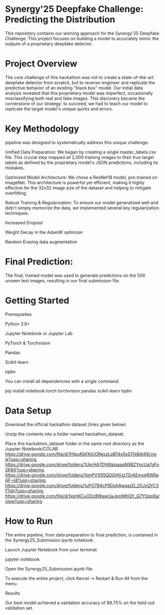 # Synergy'25 Deepfake Challenge: Predicting the Distribution

This repository contains our winning approach for the Synergy'25 Deepfake Challenge. This project focuses on building a model to accurately mimic the outputs of a proprietary deepfake detector.


 # Project Overview


 The core challenge of this hackathon was not to create a state-of-the-art deepfake detector from scratch, but to reverse-engineer and replicate the predictive behavior of an existing "black box" model. Our initial data analysis revealed that this proprietary model was imperfect, occasionally misclassifying both real and fake images. This discovery became the cornerstone of our strategy: to succeed, we had to teach our model to replicate the target model's unique quirks and errors.


#  Key Methodology



  pipeline was designed to systematically address this unique challenge:

Unified Data Preparation: We began by creating a single master_labels.csv file. This crucial step mapped all 2,000 training images to their true target labels as defined by the proprietary model's JSON predictions, including its mistakes.

Optimized Model Architecture: We chose a ResNet18 model, pre-trained on ImageNet. This architecture is powerful yet efficient, making it highly effective for the 32x32 image size of the dataset and helping to mitigate overfitting.

Robust Training & Regularization: To ensure our model generalized well and didn't simply memorize the data, we implemented several key regularization techniques:

Increased Dropout

Weight Decay in the AdamW optimizer

Random Erasing data augmentation

# Final Prediction: 
The final, trained model was used to generate predictions on the 500 unseen test images, resulting in our final submission file.




# Getting Started


 Prerequisites

Python 3.8+

Jupyter Notebook or Jupyter Lab

PyTorch & Torchvision

Pandas

Scikit-learn

tqdm

You can install all dependencies with a single command:



pip install notebook torch torchvision pandas scikit-learn tqdm



# Data Setup

Download the official hackathon dataset.(links given below)

Unzip the contents into a folder named hackathon_dataset.

Place this hackathon_dataset folder in the same root directory as the Jupyter Notebook/COLAB
https://drive.google.com/file/d/1HlpoKbFAIUORexzLpB14x0sS17eBAj69/view?usp=sharing, https://drive.google.com/drive/folders/1UkrHA7DhWaIqaaqN98ZYncUa7gFo2K84?usp=sharing, https://drive.google.com/drive/folders/1iimPVX95QDGHtUz7DrAEmseRWRaAF-n8?usp=sharing, https://drive.google.com/drive/folders/1uPO7R4cP9DohAwqazD_20JvQYC3fTqln?usp=sharing, https://drive.google.com/file/d/1xphKCuODz8WawUaJpmMtiQY_Q7Y0pp9a/view?usp=sharing




# How to Run

The entire pipeline, from data preparation to final prediction, is contained in the Synergy25_Submission.ipynb notebook.

Launch Jupyter Notebook from your terminal:

jupyter notebook


Open the Synergy25_Submission.ipynb file.

To execute the entire project, click Kernel -> Restart & Run All from the menu.




 Results

Our best model achieved a validation accuracy of 89.75% on the held-out validation set.
